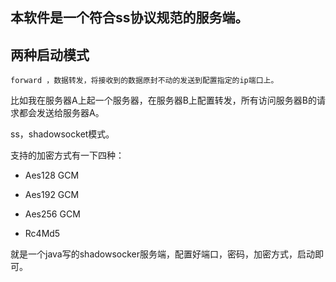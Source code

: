 

## 本软件是一个符合ss协议规范的服务端。



## 两种启动模式

	forward ，数据转发，将接收到的数据原封不动的发送到配置指定的ip端口上。

比如我在服务器A上起一个服务器，在服务器B上配置转发，所有访问服务器B的请求都会发送给服务器A。



ss，shadowsocket模式。

支持的加密方式有一下四种：

- Aes128 GCM

- Aes192 GCM

- Aes256 GCM

- Rc4Md5



就是一个java写的shadowsocker服务端，配置好端口，密码，加密方式，启动即可。
